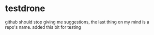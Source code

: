 # testdrone
github should stop giving me suggestions, the last thing on my mind is a repo's name. added this bit for testing
